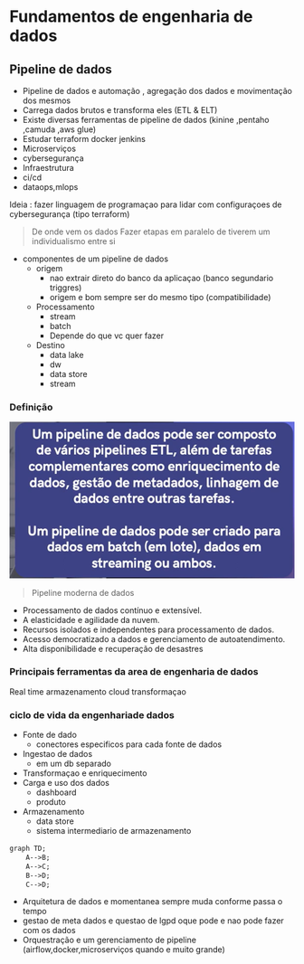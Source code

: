 # Fundamentos de engenharia de dados

## Pipeline de dados

- Pipeline de dados e automação , agregação dos dados e movimentação dos mesmos
- Carrega dados brutos e transforma eles (ETL & ELT)
- Existe diversas ferramentas de pipeline de dados (kinine ,pentaho ,camuda ,aws glue)
- Estudar terraform docker jenkins
- Microserviços
- cybersegurança
- Infraestrutura
- ci/cd
- dataops,mlops

Ideia : fazer linguagem de programaçao para lidar com configuraçoes de cybersegurança (tipo terraform)

> De onde vem os dados
> Fazer etapas em paralelo de tiverem um individualismo entre si

- componentes de um pipeline de dados
  - origem
    - nao extrair direto do banco da aplicaçao (banco segundario triggres)
    - origem e bom sempre ser do mesmo tipo (compatibilidade)
  - Processamento
    - stream
    - batch
    - Depende do que vc quer fazer
  - Destino
    - data lake
    - dw
    - data store
    - stream

### Definição

![Alt text](images/Pipeline%20de%20dados.png)

> Pipeline moderna de dados

- Processamento de dados contínuo e extensível.
- A elasticidade e agilidade da nuvem.
- Recursos isolados e independentes para processamento de dados.
- Acesso democratizado a dados e gerenciamento de autoatendimento.
- Alta disponibilidade e recuperação de desastres

### Principais ferramentas da area de engenharia de dados

Real time
armazenamento cloud
transformaçao

### ciclo de vida da engenhariade dados

- Fonte de dado
  - conectores especificos para cada fonte de dados
- Ingestao de dados
  - em um db separado
- Transformaçao e enriquecimento
- Carga e uso dos dados
  - dashboard
  - produto
- Armazenamento
  - data store
  - sistema intermediario de armazenamento

```mermaid
graph TD;
    A-->B;
    A-->C;
    B-->D;
    C-->D;
```

- Arquitetura de dados e momentanea sempre muda conforme passa o tempo
- gestao de meta dados e questao de lgpd oque pode e nao pode fazer com os dados
- Orquestração e um gerenciamento de pipeline (airflow,docker,microserviços quando e muito grande)
